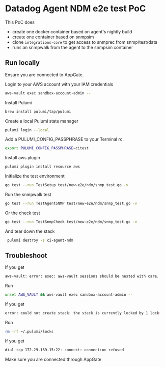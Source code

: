 # Datadog Agent NDM e2e test PoC

This PoC does
* create one docker container based on agent's nightly build
* create one container based on snmpsim
* clone `integrations-core` to get access to snmprec from snmp/test/data
* runs an snmpwalk from the agent to the snmpsim container

## Run locally

Ensure you are connected to AppGate.

Login to your AWS account with your IAM credentials

```bash
aws-vault exec sandbox-account-admin --
```

Install Pulumi

```bash
brew install pulumi/tap/pulumi
```

Create a local Pulumi state manager

```bash
pulumi login --local
```

Add a PULUMI_CONFIG_PASSPHRASE to your Terminal rc.

```bash
export PULUMI_CONFIG_PASSPHRASE=citest
```

Install aws plugin

```bash
pulumi plugin install resource aws
```

Initialize the test environment

```bash
go test --run TestSetup test/new-e2e/ndm/snmp_test.go -v
```

Run the snmpwalk test

```bash
go test --run TestAgentSNMP test/new-e2e/ndm/snmp_test.go -v
```

Or the check test

```bash
go test --run TestSnmpCheck test/new-e2e/ndm/snmp_test.go -v
```

And tear down the stack

```bash
 pulumi destroy -s ci-agent-ndm
```

## Troubleshoot

If you get

```bash
aws-vault: error: exec: aws-vault sessions should be nested with care, unset $AWS_VAULT to force
```

Run

```bash
unset AWS_VAULT && aws-vault exec sandbox-account-admin --
```

If you get

```bash
error: could not create stack: the stack is currently locked by 1 lock(s). Either wait for the other process(es) to end or manually delete the lock file(s).
```

Run

```bash
rm -rf ~/.pulumi/locks
```

If you get

```bash
dial tcp 172.29.139.15:22: connect: connection refused
```

Make sure you are connected through AppGate
